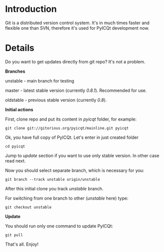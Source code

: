 # Introduction #

Git is a distributed version control system. It's in much times faster and flexible one than SVN, therefore it's used for PyICQt development now.


# Details #

Do you want to get updates directly from git repo?
It's not a problem.

**Branches**

unstable - main branch for testing

master - latest stable version (currently _0.8.1_). Recommended for use.

oldstable - previous stable version (currently _0.8_).

**Initial actions**

First, clone repo and put its content in _pyicqt_ folder, for example:
```
git clone git://gitorious.org/pyicqt/mainline.git pyicqt
```

Ok, you have full copy of PyICQt. Let's enter in just created folder
```
cd pyicqt
```

Jump to _update_ section if you want to use only stable version. In other case read next.

Now you should select separate branch, which is necessary for you:
```
git branch --track unstable origin/unstable
```

After this initial clone you track _unstable_ branch.

For switching from one branch to other (_unstable_ here) type:
```
git checkout unstable
```

**Update**

You should run only one command to update PyICQt:
```
git pull
```

That's all. Enjoy!